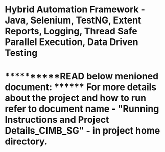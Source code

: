 
Hybrid Automation Framework -Java, Selenium, TestNG, Extent Reports, Logging, Thread Safe Parallel Execution, Data Driven Testing
==============================================
**********READ below menioned document: ******
For more details about the project and how to run refer to document name - "Running Instructions and Project Details_CIMB_SG" - in project home directory.
=======================================================
